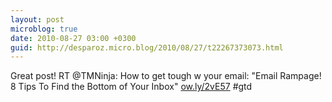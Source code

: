 ```yaml
---
layout: post
microblog: true
date: 2010-08-27 03:00 +0300
guid: http://desparoz.micro.blog/2010/08/27/t22267373073.html
---
```

Great post! RT @TMNinja: How to get tough w your email: "Email Rampage! 8 Tips To Find the Bottom of Your Inbox" [ow.ly/2vE57](http://ow.ly/2vE57) #gtd
